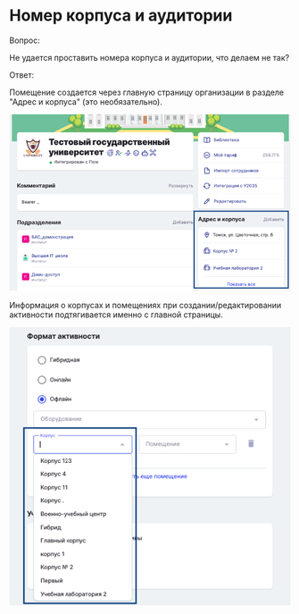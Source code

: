 # Номер корпуса и аудитории

Вопрос:

Не удается проставить номера корпуса и аудитории, что делаем не так?

Ответ:

Помещение создается через главную страницу организации в разделе "Адрес и корпуса" (это необязательно).

![](<../.gitbook/assets/image (83).png>)

Информация о корпусах и помещениях при создании/редактировании активности подтягивается именно с главной страницы.

![](<../.gitbook/assets/image (84).png>)
